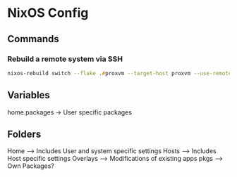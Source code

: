 # NixOS Config

## Commands

### Rebuild a remote system via SSH

```zsh
nixos-rebuild switch --flake .#proxvm --target-host proxvm --use-remote-sudo
```

## Variables

home.packages -> User specific packages

## Folders

Home --> Includes User and system specific settings
Hosts --> Includes Host specific settings
Overlays --> Modifications of existing apps
pkgs --> Own Packages?
